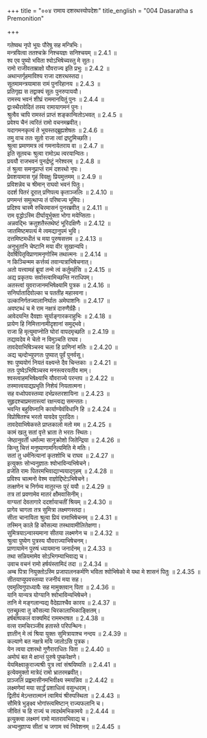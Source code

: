 +++
title = "००४ रामाय दशरथस्योपदेशः"
title_english = "004 Dasaratha s Premonition"

+++


  
गतेष्वथ नृपो भूयः पौरेषु सह मन्त्रिभिः।  
मन्त्रयित्वा ततश्चक्रे निश्चयज्ञः सनिश्चयम् ॥ 2.4.1 ॥   
श्व एव पुष्यो भविता श्वोऽभिषेच्यस्तु मे सुतः।  
रामो राजीवताम्राक्षो यौवराज्य इति प्रभुः ॥ 2.4.2 ॥   
अथान्तर्गृहमाविश्य राजा दशरथस्तदा।  
सूतमामन्त्रयामास रामं पुनरिहानय ॥ 2.4.3 ॥   
प्रतिगृह्य स तद्वाक्यं सूतः पुनरुपाययौ।  
रामस्य भवनं शीघ्रं राममानयितुं पुनः ॥ 2.4.4 ॥   
द्वाःस्थैरावेदितं तस्य रामायागमनं पुनः।  
श्रुत्वैव चापि रामस्तं प्राप्तं शङ्कान्वितोऽभवत् ॥ 2.4.5 ॥   
प्रवेश्य चैनं त्वरितं रामो वचनमब्रवीत्।  
यदागमनकृत्यं ते भूयस्तद्ब्रूह्यशेषतः ॥ 2.4.6 ॥   
तमु वाच ततः सूतो राजा त्वां द्रष्टुमिच्छति।  
श्रुत्वा प्रमाणमत्र त्वं गमनायेतराय वा ॥ 2.4.7 ॥   
इति सूतवचः श्रुत्वा रामोऽथ त्वरयान्वितः।  
प्रययौ राजभवनं पुनर्द्रष्टुं नरेश्वरम् ॥ 2.4.8 ॥   
तं श्रुत्वा समनुप्राप्तं रामं दशरथो नृपः।  
प्रेवशयामास गृहं विवक्षुः प्रियमुत्तमम् ॥ 2.4.9 ॥   
प्रविशन्नेव च श्रीमान् राघवो भवनं पितुः।  
ददर्श पितरं दूरात् प्रणिपत्य कृताञ्जलिः ॥ 2.4.10 ॥   
प्रणमन्तं समुत्थाप्य तं परिष्वज्य भूमिपः।  
प्रदिश्य चास्मै रुचिरमासनं पुनरब्रवीत् ॥ 2.4.11 ॥   
राम वृद्धोऽस्मि दीर्घायुर्भुक्ता भोगा मयेप्सिताः।  
अन्नवद्भिः क्रतुशतैस्तथेष्टं भूरिदक्षिणैः ॥ 2.4.12 ॥   
जातमिष्टमपत्यं मे त्वमद्यानुपमं भुवि।  
दत्तमिष्टमधीतं च मया पुरुषसत्तम ॥ 2.4.13 ॥   
अनुभूतानि चेष्टानि मया वीर सुखान्यपि।  
देवर्षिपितृविप्राणामनृणोस्मि तथात्मनः ॥ 2.4.14 ॥   
न किञ्चिन्मम कर्त्तव्यं तवान्यत्राभिषेचनात्।  
अतो यत्त्वामहं ब्रूयां तन्मे त्वं कर्तुमर्हसि ॥ 2.4.15 ॥   
अद्य प्रकृतयः सर्वास्त्वामिच्छन्ति नराधिपम्।  
अतस्त्वां युवराजानमभिषेक्ष्यामि पुत्रक ॥ 2.4.16 ॥   
सनिर्घातादिवोल्का च पततीह महास्वना।  
उल्कानिर्गतज्वालानिर्घातः अमेघाशनिः ॥ 2.4.17 ॥   
अवष्टब्धं च मे राम नक्षत्रं दारुणैर्ग्रहैः।  
आवेदयन्ति दैवज्ञाः सूर्याङ्गारकराहुभिः ॥ 2.4.18 ॥   
प्रायेण हि निमित्तानामीदृशानां समुद्भवे।  
राजा हि मृत्युमाप्नोति घोरां वापदमृच्छति ॥ 2.4.19 ॥   
तद्यावदेव मे चेतो न विमुञ्चति राघव।  
तावदेवाभिषिञ्चस्व चला हि प्राणिनां मतिः ॥ 2.4.20 ॥   
अद्य चन्र्दोभ्युपगतः पुष्यात् पूर्वं पुनर्वसू।  
श्वः पुष्ययोगं नियतं वक्ष्यन्ते दैव चिन्तकाः ॥ 2.4.21 ॥   
ततः पुष्येऽभिषिञ्चस्व मनस्त्वरयतीव माम्।  
श्वस्त्वाहमभिषेक्ष्याभि यौवराज्ये परन्तप ॥ 2.4.22 ॥   
तस्मात्त्वयाद्यप्रभृति निशेयं नियतात्मना।  
सह वध्वोपवस्तव्या दर्भप्रस्तरशायिना ॥ 2.4.23 ॥   
सुहृदश्चाप्रमत्तास्त्वां रक्षन्त्वद्य समन्ततः।  
भवन्ति बहुविघ्नानि कार्याण्येवंविधानि हि ॥ 2.4.24 ॥   
विप्रोषितश्च भरतो यावदेव पुरादितः।  
तावदेवाभिषेकस्ते प्राप्तकालो मतो मम ॥ 2.4.25 ॥   
कामं खलु सतां वृत्ते भ्राता ते भरतः स्थितः।  
जेष्ठानुवर्ती धर्मात्मा सानुक्रोशो जितेन्द्रिया ॥ 2.4.26 ॥   
किन्तु चित्तं मनुष्याणामनित्यमिति मे मतिः।  
सतां तु धर्मनित्यानां कृतशोभि च राघव ॥ 2.4.27 ॥   
इत्युक्तः सोभ्यनुज्ञातः श्वोभाविन्यभिषेचने।  
व्रजेति रामः पितरमभिवाद्याभ्ययाद्गृहम् ॥ 2.4.28 ॥   
प्रविश्य चात्मनो वेश्म राज्ञोद्दिष्टेऽभिषेचने।  
तत्क्षणेन च निर्गम्य मातुरन्तः पुरं ययौ ॥ 2.4.29 ॥   
तत्र तां प्रवणामेव मातरं क्षौमवासिनीम्।  
वाग्यतां देवतागारे ददर्शायाचतीं श्रियम् ॥ 2.4.30 ॥   
प्रागेव चागता तत्र सुमित्रा लक्ष्मणस्तदा।  
सीता चानायिता श्रुत्वा प्रियं रामाभिषेचनम् ॥ 2.4.31 ॥   
तस्मिन् काले हि कौसल्या तस्थावामीलितेक्षणा।  
सुमित्रयाऽन्वास्यमाना सीतया लक्ष्मणेन च ॥ 2.4.32 ॥   
श्रुत्वा पुष्येण पुत्रस्य यौवराज्याभिषेचनम्।  
प्राणायामेन पुरुषं ध्यायमाना जनार्दनम् ॥ 2.4.33 ॥   
तथा सन्नियमामेव सोऽभिगम्याभिवाद्य च।  
उवाच वचनं रामो हर्षयंस्तामिदं तदा ॥ 2.4.34 ॥   
अम्ब पित्रा नियुक्तोऽस्मि प्रजापालनकर्मणि भविता श्वोभिषेको मे यथा मे शासनं पितुः ॥ 2.4.35 ॥   
सीतयाप्युपवस्तव्या रजनीयं मया सह।  
एवमृत्विगुपाध्यायैः सह मामुक्तवान् पिता ॥ 2.4.36 ॥   
यानि यान्यत्र योग्यानि श्वोभाविन्यभिषेचने।  
तानि मे मङ्गलान्यद्य वैदेह्याश्चैव कारय ॥ 2.4.37 ॥   
एतच्छ्रुत्वा तु कौसल्या चिरकालाभिकाङ्क्षितम्।  
हर्षबाष्पकलं वाक्यमिदं राममभाषत ॥ 2.4.38 ॥   
वत्स रामचिरञ्जीव हतास्ते परिपन्थिनः।  
ज्ञातीन् मे त्वं श्रिया युक्तः सुमित्रायाश्च नन्दय ॥ 2.4.39 ॥   
कल्याणे बत नक्षत्रे मयि जातोऽसि पुत्रक।  
येन त्वया दशरथो गुणैराराधितः पिता ॥ 2.4.40 ॥   
अमोघं बत मे क्षान्तं पुरुषे पुष्करेक्षणे।  
येयमिक्ष्वाकुराज्यश्रीः पुत्र त्वां संश्रयिष्यति ॥ 2.4.41 ॥   
इत्येवमुक्तो मात्रेदं रामो भ्रातरमब्रवीत्।  
प्राञ्जलिं प्रह्वमासीनमभिवीक्ष्य स्मयन्निव ॥ 2.4.42 ॥   
लक्ष्मणेमां मया सार्द्धं प्रशाधित्वं वसुन्धराम्।  
द्वितीयं मेऽन्तरात्मानं त्वामियं श्रीरुपस्थिता ॥ 2.4.43 ॥   
सौमित्रे भुङ्क्ष्व भोगांस्त्वमिष्टान् राज्यफलानि च।  
जीवितं च हि राज्यं च त्वदर्थमभिकामये ॥ 2.4.44 ॥   
इत्युक्त्वा लक्ष्मणं रामो मातरावभिवाद्य च।  
अभ्यनुज्ञाप्य सीतां च जगाम स्वं निवेशनम् ॥ 2.4.45 ॥   
